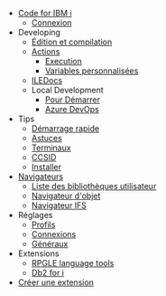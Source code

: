 - [Code for IBM i](/fr-FR/)  
   - [Connexion](/fr-FR/pages/login.md)  
- Developing
   - [Édition et compilation](/fr-FR/pages/developing/editing-compiling.md)  
   - [Actions](/fr-FR/pages/developing/actions/index.md)  
      - [Execution](/fr-FR/pages/developing/actions/execution.md)  
      - [Variables personnalisées](/fr-FR/pages/developing/actions/custom-vars.md)  
   - [ILEDocs](/fr-FR/pages/developing/iledocs.md)  
   - Local Development
      - [Pour Démarrer](/fr-FR/pages/developing/local/getting-started.md)  
      - [Azure DevOps](/fr-FR/pages/developing/local/azure.md)  
- Tips
   - [Démarrage rapide](/fr-FR/pages/tips/quickstart.md)  
   - [Astuces](/fr-FR/pages/tips/tricks.md)  
   - [Terminaux](/fr-FR/pages/tips/terminals.md)  
   - [CCSID](/fr-FR/pages/tips/ccsid.md)  
   - [Installer](/fr-FR/pages/tips/setup.md)  
- [Navigateurs](/fr-FR/pages/browsers/index.md)  
   - [Liste des bibliothèques utilisateur](/fr-FR/pages/browsers/user-library-list.md)  
   - [Navigateur d'objet](/fr-FR/pages/browsers/object-browser.md)  
   - [Navigateur IFS](/fr-FR/pages/browsers/ifs-browser.md)
- Réglages
   - [Profils](/fr-FR/pages/settings/profiles.md)
   - [Connexions](/fr-FR/pages/settings/connection.md)
   - [Généraux](/fr-FR/pages/settings/global.md)
- Extensions
   - [RPGLE language tools](/fr-FR/pages/extensions/rpgle.md)  
   - [Db2 for i](/fr-FR/pages/extensions/db2i.md)  
- [Créer une extension](/fr-FR/pages/api/extending.md)  